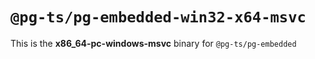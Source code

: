 # `@pg-ts/pg-embedded-win32-x64-msvc`

This is the **x86_64-pc-windows-msvc** binary for `@pg-ts/pg-embedded`
